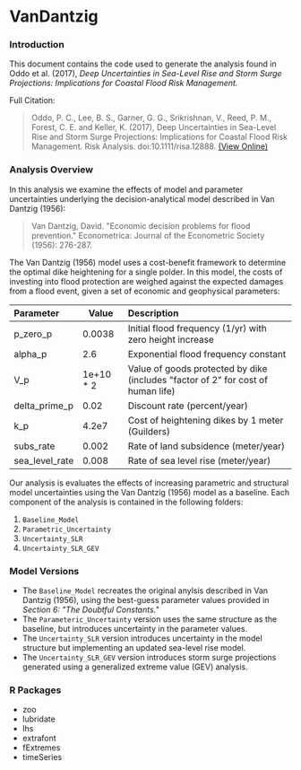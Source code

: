 # VanDantzig #


### Introduction ###
This document contains the code used to generate the analysis found in Oddo et al. (2017), *Deep Uncertainties in Sea-Level Rise and Storm Surge Projections: Implications for Coastal Flood Risk Management.*

Full Citation:
> Oddo, P. C., Lee, B. S., Garner, G. G., Srikrishnan, V., Reed, P. M., Forest, C. E. and Keller, K. (2017), Deep Uncertainties in Sea-Level Rise and Storm Surge Projections: Implications for Coastal Flood Risk Management. Risk Analysis. doi:10.1111/risa.12888. [(View Online)](http://onlinelibrary.wiley.com/doi/10.1111/risa.12888/full)

### Analysis Overview ###
In this analysis we examine the effects of model and parameter uncertainties underlying the decision-analytical model described in Van Dantzig (1956):

> Van Dantzig, David. "Economic decision problems for flood prevention." Econometrica: Journal of the Econometric Society (1956): 276-287.

The Van Dantzig (1956) model uses a cost-benefit framework to determine the optimal dike heightening for a single polder. In this model, the costs of investing into flood protection are weighed against the expected damages from a flood event, given a set of economic and geophysical parameters:

| Parameter      | Value     | Description                                                                      |
|:---------------|-----------|:---------------------------------------------------------------------------------|
| p_zero_p       |   0.0038  | Initial flood frequency (1/yr) with zero height increase                         |
| alpha_p        |    2.6    | Exponential flood frequency constant                                             |
| V_p            | 1e+10 * 2 | Value of goods protected by dike (includes "factor of 2" for cost of human life) |
| delta_prime_p  |    0.02   | Discount rate (percent/year)                                                     |
| k_p            |   4.2e7   | Cost of heightening dikes by 1 meter (Guilders)                                  |
| subs_rate      |   0.002   | Rate of land subsidence (meter/year)                                             |
| sea_level_rate |   0.008   | Rate of sea level rise (meter/year)                                              |


Our analysis is evaluates the effects of increasing parametric and structural model uncertainties using the Van Dantzig (1956) model as a baseline. Each component of the analysis is contained in the following folders:

1. `Baseline_Model`
2. `Parametric_Uncertainty`
3. `Uncertainty_SLR`
4. `Uncertainty_SLR_GEV`

### Model Versions ###
* The `Baseline_Model` recreates the original anylsis described in Van Dantzig (1956), using the best-guess parameter values provided in *Section 6: "The Doubtful Constants."*
* The `Parameteric_Uncertainty` version uses the same structure as the baseline, but introduces uncertainty in the parameter values.
* The `Uncertainty_SLR` version introduces uncertainty in the model structure but implementing an updated sea-level rise model.
* The `Uncertainty_SLR_GEV` version introduces storm surge projections generated using a generalized extreme value (GEV) analysis.

### R Packages ###
* zoo
* lubridate
* lhs
* extrafont
* fExtremes
* timeSeries